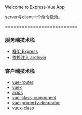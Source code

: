 Welcome to Express-Vue App

server与client一个命令启动。

==========================

### 服务端技术栈

*   [框架 Express](http://expressjs.com/)
*   [依赖注入 archiver](https://www.archiverjs.com/)

### 客户端技术栈

*   [vue-router](https://router.vuejs.org)
*   [vuex](https://vuex.vuejs.org)
*   [axios](https://github.com/axios/axios)
*   [vue-class-component](https://github.com/vuejs/vue-class-component)
*   [vue-property-decorator](https://github.com/kaorun343/vue-property-decorator#readme)
*   [vuex-class](https://github.com/ktsn/vuex-class)